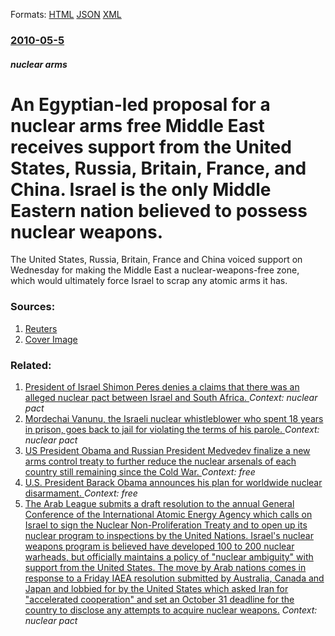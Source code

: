 
Formats: [HTML](/news/2010/05/5/an-egyptian-led-proposal-for-a-nuclear-arms-free-middle-east-receives-support-from-the-united-states-russia-britain-france-and-china-is.html)  [JSON](/news/2010/05/5/an-egyptian-led-proposal-for-a-nuclear-arms-free-middle-east-receives-support-from-the-united-states-russia-britain-france-and-china-is.json)  [XML](/news/2010/05/5/an-egyptian-led-proposal-for-a-nuclear-arms-free-middle-east-receives-support-from-the-united-states-russia-britain-france-and-china-is.xml)  

### [2010-05-5](/news/2010/05/5/index.md)

##### nuclear arms
# An Egyptian-led proposal for a nuclear arms free Middle East receives support from the United States, Russia, Britain, France, and China. Israel is the only Middle Eastern nation believed to possess nuclear weapons. 

The United States, Russia, Britain, France and China voiced support on Wednesday for making the Middle East a nuclear-weapons-free zone, which would ultimately force Israel to scrap any atomic arms it has.


### Sources:

1. [Reuters](http://uk.reuters.com/article/idUKN0519401520100505)
1. [Cover Image](http://s2.reutersmedia.net/resources/r/?m=02&d=20100505&t=2&i=102452429&w=&fh=545px&fw=&ll=&pl=&sq=&r=2010-05-05T154843Z_01_BTRE6440YQS00_RTROPTP_0_NUCLEAR-TREATY-AHMADINEJAD)

### Related:

1. [President of Israel Shimon Peres denies a claims that there was an alleged nuclear pact between Israel and South Africa. ](/news/2010/05/24/president-of-israel-shimon-peres-denies-a-claims-that-there-was-an-alleged-nuclear-pact-between-israel-and-south-africa.md) _Context: nuclear pact_
2. [Mordechai Vanunu, the Israeli nuclear whistleblower who spent 18 years in prison, goes back to jail for violating the terms of his parole. ](/news/2010/05/23/mordechai-vanunu-the-israeli-nuclear-whistleblower-who-spent-18-years-in-prison-goes-back-to-jail-for-violating-the-terms-of-his-parole.md) _Context: nuclear pact_
3. [US President Obama and Russian President Medvedev finalize a new arms control treaty to further reduce the nuclear arsenals of each country still remaining since the Cold War. ](/news/2010/03/26/us-president-obama-and-russian-president-medvedev-finalize-a-new-arms-control-treaty-to-further-reduce-the-nuclear-arsenals-of-each-country.md) _Context: free_
4. [ U.S. President Barack Obama announces his plan for worldwide nuclear disarmament. ](/news/2009/04/5/u-s-president-barack-obama-announces-his-plan-for-worldwide-nuclear-disarmament.md) _Context: free_
5. [ The Arab League submits a draft resolution to the annual General Conference of the International Atomic Energy Agency which calls on Israel to sign the Nuclear Non-Proliferation Treaty and to open up its nuclear program to inspections by the United Nations. Israel's nuclear weapons program is believed have developed 100 to 200 nuclear warheads, but officially maintains a policy of "nuclear ambiguity" with support from the United States. The move by Arab nations comes in response to a Friday IAEA resolution submitted by Australia, Canada and Japan and lobbied for by the United States which asked Iran for "accelerated cooperation" and set an October 31 deadline for the country to disclose any attempts to acquire nuclear weapons.](/news/2003/09/17/the-arab-league-submits-a-draft-resolution-to-the-annual-general-conference-of-the-international-atomic-energy-agency-which-calls-on-israel.md) _Context: nuclear pact_
